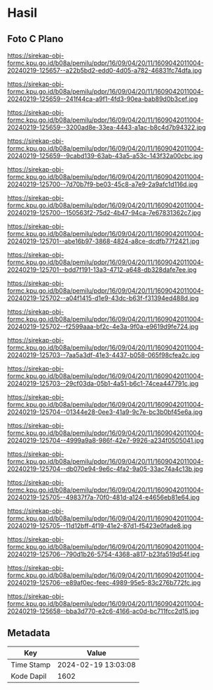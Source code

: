 # Hasil

## Foto C Plano

https://sirekap-obj-formc.kpu.go.id/b08a/pemilu/pdpr/16/09/04/20/11/1609042011004-20240219-125657--a22b5bd2-edd0-4d05-a782-46831fc74dfa.jpg

https://sirekap-obj-formc.kpu.go.id/b08a/pemilu/pdpr/16/09/04/20/11/1609042011004-20240219-125659--241f44ca-a9f1-4fd3-90ea-bab89d0b3cef.jpg

https://sirekap-obj-formc.kpu.go.id/b08a/pemilu/pdpr/16/09/04/20/11/1609042011004-20240219-125659--3200ad8e-33ea-4443-a1ac-b8c4d7b94322.jpg

https://sirekap-obj-formc.kpu.go.id/b08a/pemilu/pdpr/16/09/04/20/11/1609042011004-20240219-125659--9cabd139-63ab-43a5-a53c-143f32a00cbc.jpg

https://sirekap-obj-formc.kpu.go.id/b08a/pemilu/pdpr/16/09/04/20/11/1609042011004-20240219-125700--7d70b7f9-be03-45c8-a7e9-2a9afc1d116d.jpg

https://sirekap-obj-formc.kpu.go.id/b08a/pemilu/pdpr/16/09/04/20/11/1609042011004-20240219-125700--150563f2-75d2-4b47-94ca-7e67831362c7.jpg

https://sirekap-obj-formc.kpu.go.id/b08a/pemilu/pdpr/16/09/04/20/11/1609042011004-20240219-125701--abe16b97-3868-4824-a8ce-dcdfb77f2421.jpg

https://sirekap-obj-formc.kpu.go.id/b08a/pemilu/pdpr/16/09/04/20/11/1609042011004-20240219-125701--bdd7f191-13a3-4712-a648-db328dafe7ee.jpg

https://sirekap-obj-formc.kpu.go.id/b08a/pemilu/pdpr/16/09/04/20/11/1609042011004-20240219-125702--a04f1415-d1e9-43dc-b63f-f31394ed488d.jpg

https://sirekap-obj-formc.kpu.go.id/b08a/pemilu/pdpr/16/09/04/20/11/1609042011004-20240219-125702--f2599aaa-bf2c-4e3a-9f0a-e9619d9fe724.jpg

https://sirekap-obj-formc.kpu.go.id/b08a/pemilu/pdpr/16/09/04/20/11/1609042011004-20240219-125703--7aa5a3df-41e3-4437-b058-065f98cfea2c.jpg

https://sirekap-obj-formc.kpu.go.id/b08a/pemilu/pdpr/16/09/04/20/11/1609042011004-20240219-125703--29cf03da-05b1-4a51-b6c1-74cea447791c.jpg

https://sirekap-obj-formc.kpu.go.id/b08a/pemilu/pdpr/16/09/04/20/11/1609042011004-20240219-125704--01344e28-0ee3-41a9-9c7e-bc3b0bf45e6a.jpg

https://sirekap-obj-formc.kpu.go.id/b08a/pemilu/pdpr/16/09/04/20/11/1609042011004-20240219-125704--4999a9a8-986f-42e7-9926-a234f0505041.jpg

https://sirekap-obj-formc.kpu.go.id/b08a/pemilu/pdpr/16/09/04/20/11/1609042011004-20240219-125704--db070e94-9e6c-4fa2-9a05-33ac74a4c13b.jpg

https://sirekap-obj-formc.kpu.go.id/b08a/pemilu/pdpr/16/09/04/20/11/1609042011004-20240219-125705--49837f7a-70f0-481d-a124-e4656eb81e64.jpg

https://sirekap-obj-formc.kpu.go.id/b08a/pemilu/pdpr/16/09/04/20/11/1609042011004-20240219-125705--11d12bff-4f19-41e2-87d1-f5423e0fade8.jpg

https://sirekap-obj-formc.kpu.go.id/b08a/pemilu/pdpr/16/09/04/20/11/1609042011004-20240219-125706--790d1b26-5754-4368-a817-b23fa519d54f.jpg

https://sirekap-obj-formc.kpu.go.id/b08a/pemilu/pdpr/16/09/04/20/11/1609042011004-20240219-125706--e89af0ec-feec-4989-95e5-83c276b772fc.jpg

https://sirekap-obj-formc.kpu.go.id/b08a/pemilu/pdpr/16/09/04/20/11/1609042011004-20240219-125658--bba3d770-e2c6-4166-ac0d-bc711fcc2d15.jpg


## Metadata

| Key        | Value               |
| ---------- | ------------------- |
| Time Stamp | 2024-02-19 13:03:08 |
| Kode Dapil | 1602                |



